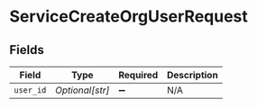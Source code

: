# ServiceCreateOrgUserRequest


## Fields

| Field              | Type               | Required           | Description        |
| ------------------ | ------------------ | ------------------ | ------------------ |
| `user_id`          | *Optional[str]*    | :heavy_minus_sign: | N/A                |
